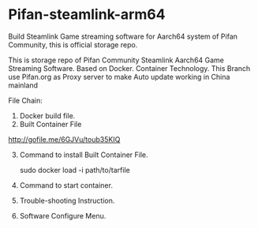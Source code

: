# Pifan-steamlink-arm64
Build Steamlink Game streaming software for Aarch64 system of Pifan Community, this is official storage repo.

This is storage repo of Pifan Community Steamlink Aarch64 Game Streaming Software. Based on Docker. Container Technology.
This Branch use Pifan.org as Proxy server to make Auto update working in China mainland

File Chain:

1. Docker build file.
2. Built Container File

http://gofile.me/6GJVu/toub35KIQ

3. Command to install Built Container File.

    sudo docker load -i path/to/tarfile
4. Command to start container.
5. Trouble-shooting Instruction.
2. Software Configure Menu.
